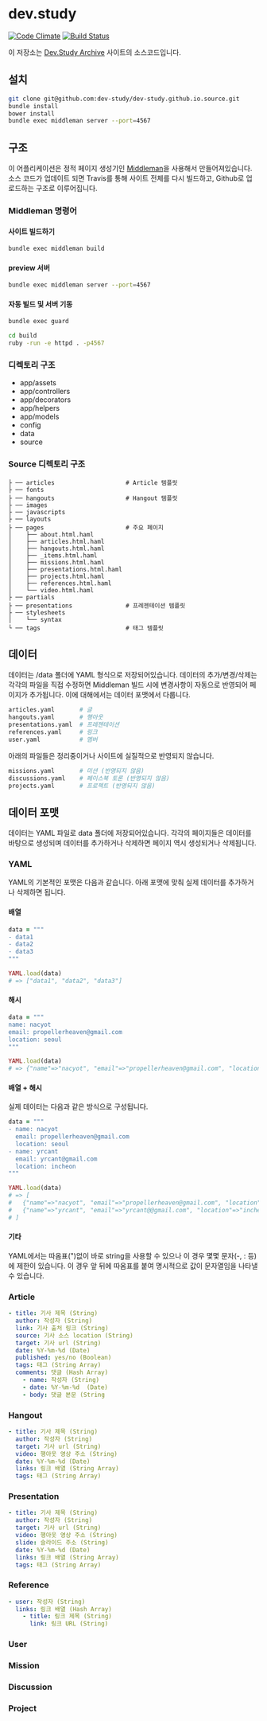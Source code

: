 dev.study
=========

[![Code Climate](https://codeclimate.com/github/dev-study/dev-study.github.io.source.png)](https://codeclimate.com/github/dev-study/dev-study.github.io.source)
[![Build Status](https://travis-ci.org/dev-study/dev-study.github.io.source.png?branch=master)](https://travis-ci.org/dev-study/dev-study.github.io.source)

이 저장소는 [Dev.Study Archive](http://dev-study.github.io) 사이트의 소스코드입니다.

## 설치

```sh
git clone git@github.com:dev-study/dev-study.github.io.source.git
bundle install
bower install
bundle exec middleman server --port=4567
```

## 구조

이 어플리케이션은 정적 페이지 생성기인 [Middleman]()을 사용해서 만들어져있습니다. 소스 코드가 업데이트 되면 Travis를 통해 사이트 전체를 다시 빌드하고, Github로 업로드하는 구조로 이루어집니다.

### Middleman 명령어
#### 사이트 빌드하기

```sh
bundle exec middleman build
```

#### preview 서버
```sh
bundle exec middleman server --port=4567
```

#### 자동 빌드 및 서버 기동
```sh
bundle exec guard
```

```sh
cd build
ruby -run -e httpd . -p4567
```

### 디렉토리 구조

* app/assets
* app/controllers
* app/decorators
* app/helpers
* app/models
* config
* data
* source

### Source 디렉토리 구조

```
├ ── articles                    # Article 템플릿
├ ── fonts
├ ── hangouts                    # Hangout 템플릿
├ ── images
├ ── javascripts
├ ── layouts
├ ── pages                       # 주요 페이지
│    ├── about.html.haml
│    ├── articles.html.haml
│    ├── hangouts.html.haml
│    ├── _items.html.haml
│    ├── missions.html.haml
│    ├── presentations.html.haml
│    ├── projects.html.haml
│    ├── references.html.haml
│    └── video.html.haml
├ ── partials
├ ── presentations               # 프레젠테이션 템플릿
├ ── stylesheets
│    └── syntax
└ ── tags                        # 태그 템플릿
```

## 데이터

데이터는 /data 폴더에 YAML 형식으로 저장되어있습니다. 데이터의 추가/변경/삭제는 각각의 파일을 직접 수정하면 Middleman 빌드 시에 변경사항이 자동으로 반영되어 페이지가 추가됩니다. 이에 대해에서는 데이터 포맷에서 다룹니다.

```sh
articles.yaml       # 글
hangouts.yaml       # 행아웃
presentations.yaml  # 프레젠테이션
references.yaml     # 링크
user.yaml           # 멤버
```

아래의 파일들은 정리중이거나 사이트에 실질적으로 반영되지 않습니다.

```sh
missions.yaml       # 미션 (반영되지 않음)
discussions.yaml    # 페이스북 토론 (반영되지 않음)
projects.yaml       # 프로젝트 (반영되지 않음)
```

## 데이터 포맷

데이터는 YAML 파일로 data 폴더에 저장되어있습니다. 각각의 페이지들은 데이터를 바탕으로 생성되며 데이터를 추가하거나 삭제하면 페이지 역시 생성되거나 삭제됩니다.

### YAML
YAML의 기본적인 포맷은 다음과 같습니다. 아래 포맷에 맞춰 실제 데이터를 추가하거나 삭제하면 됩니다.

#### 배열
```ruby
data = """
- data1
- data2
- data3
"""

YAML.load(data)
# => ["data1", "data2", "data3"]
```

#### 해시
```ruby
data = """
name: nacyot
email: propellerheaven@gmail.com
location: seoul
"""

YAML.load(data)
# => {"name"=>"nacyot", "email"=>"propellerheaven@gmail.com", "location"=>"seoul"}
```

#### 배열 + 해시
실제 데이터는 다음과 같은 방식으로 구성됩니다. 

```ruby
data = """
- name: nacyot
  email: propellerheaven@gmail.com
  location: seoul
- name: yrcant
  email: yrcant@gmail.com
  location: incheon
"""

YAML.load(data)
# => [
#   {"name"=>"nacyot", "email"=>"propellerheaven@gmail.com", "location"=>"seoul"},
#   {"name"=>"yrcant", "email"=>"yrcant@@gmail.com", "location"=>"incheon"}
# ]
```

#### 기타
YAML에서는 따옴표(")없이 바로 string을 사용할 수 있으나 이 경우 몇몇 문자(-, : 등)에 제한이 있습니다. 이 경우 앞 뒤에 따옴표를 붙여 명시적으로 값이 문자열임을 나타낼 수 있습니다.

### Article
```yaml
- title: 기사 제목 (String)
  author: 작성자 (String)
  link: 기사 출처 링크 (String)
  source: 기사 소스 location (String)
  target: 기사 url (String)
  date: %Y-%m-%d (Date)
  published: yes/no (Boolean)
  tags: 태그 (String Array)
  comments: 댓글 (Hash Array)
    - name: 작성자 (String)
    - date: %Y-%m-%d  (Date)
    - body: 댓글 본문 (String
```

### Hangout
```yaml
- title: 기사 제목 (String)
  author: 작성자 (String)
  target: 기사 url (String)
  video: 행아웃 영상 주소 (String)
  date: %Y-%m-%d (Date)
  links: 링크 배열 (String Array)
  tags: 태그 (String Array)
```

### Presentation
```yaml
- title: 기사 제목 (String)
  author: 작성자 (String)
  target: 기사 url (String)
  video: 행아웃 영상 주소 (String)
  slide: 슬라이드 주소 (String)
  date: %Y-%m-%d (Date)
  links: 링크 배열 (String Array)
  tags: 태그 (String Array)
```

### Reference
```yaml
- user: 작성자 (String)
  links: 링크 배열 (Hash Array)
    - title: 링크 제목 (String)
      link: 링크 URL (String)
```

### User
### Mission
### Discussion
### Project

